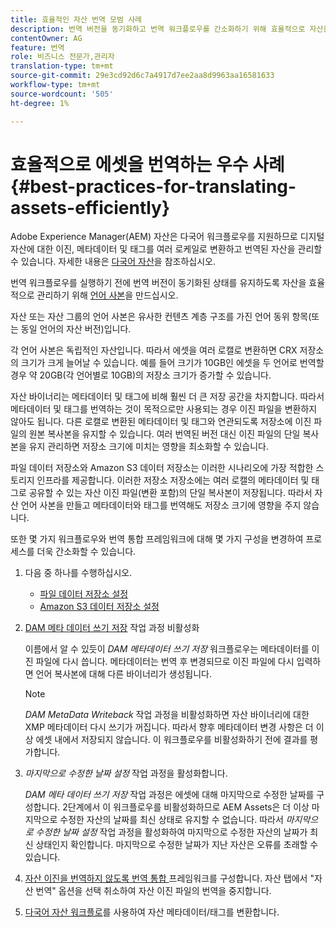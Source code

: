 ```yaml
---
title: 효율적인 자산 번역 모범 사례
description: 번역 버전을 동기화하고 번역 워크플로우를 간소화하기 위해 효율적으로 자산을 관리하는 모범 사례
contentOwner: AG
feature: 번역
role: 비즈니스 전문가,관리자
translation-type: tm+mt
source-git-commit: 29e3cd92d6c7a4917d7ee2aa8d9963aa16581633
workflow-type: tm+mt
source-wordcount: '505'
ht-degree: 1%

---
```



# 효율적으로 에셋을 번역하는 우수 사례 {#best-practices-for-translating-assets-efficiently}

Adobe Experience Manager(AEM) 자산은 다국어 워크플로우를 지원하므로 디지털 자산에 대한 이진, 메타데이터 및 태그를 여러 로케일로 변환하고 번역된 자산을 관리할 수 있습니다. 자세한 내용은 [다국어 자산](multilingual-assets.md)을 참조하십시오.

번역 워크플로우를 실행하기 전에 번역 버전이 동기화된 상태를 유지하도록 자산을 효율적으로 관리하기 위해 [언어 사본](preparing-assets-for-translation.md)을 만드십시오.

자산 또는 자산 그룹의 언어 사본은 유사한 컨텐츠 계층 구조를 가진 언어 동위 항목(또는 동일 언어의 자산 버전)입니다.

각 언어 사본은 독립적인 자산입니다. 따라서 에셋을 여러 로캘로 변환하면 CRX 저장소의 크기가 크게 늘어날 수 있습니다. 예를 들어 크기가 10GB인 에셋을 두 언어로 번역할 경우 약 20GB(각 언어별로 10GB)의 저장소 크기가 증가할 수 있습니다.

자산 바이너리는 메타데이터 및 태그에 비해 훨씬 더 큰 저장 공간을 차지합니다. 따라서 메타데이터 및 태그를 번역하는 것이 목적으로만 사용되는 경우 이진 파일을 변환하지 않아도 됩니다. 다른 로캘로 변환된 메타데이터 및 태그와 연관되도록 저장소에 이진 파일의 원본 복사본을 유지할 수 있습니다. 여러 번역된 버전 대신 이진 파일의 단일 복사본을 유지 관리하면 저장소 크기에 미치는 영향을 최소화할 수 있습니다.

파일 데이터 저장소와 Amazon S3 데이터 저장소는 이러한 시나리오에 가장 적합한 스토리지 인프라를 제공합니다. 이러한 저장소 저장소에는 여러 로캘의 메타데이터 및 태그로 공유할 수 있는 자산 이진 파일(변환 포함)의 단일 복사본이 저장됩니다. 따라서 자산 언어 사본을 만들고 메타데이터와 태그를 번역해도 저장소 크기에 영향을 주지 않습니다.

또한 몇 가지 워크플로우와 번역 통합 프레임워크에 대해 몇 가지 구성을 변경하여 프로세스를 더욱 간소화할 수 있습니다.

1. 다음 중 하나를 수행하십시오.

   * [파일 데이터 저장소 설정](/help/sites-deploying/data-store-config.md)
   * [Amazon S3 데이터 저장소 설정](/help/sites-deploying/data-store-config.md)

1. [DAM 메타 데이터 쓰기 저장](/help/sites-administering/workflow-offloader.md#disable-offloading) 작업 과정 비활성화

   이름에서 알 수 있듯이 *DAM 메타데이터 쓰기 저장* 워크플로우는 메타데이터를 이진 파일에 다시 씁니다. 메타데이터는 번역 후 변경되므로 이진 파일에 다시 입력하면 언어 복사본에 대해 다른 바이너리가 생성됩니다.

   >[!NOTE]
   >
   >*DAM MetaData Writeback* 작업 과정을 비활성화하면 자산 바이너리에 대한 XMP 메타데이터 다시 쓰기가 꺼집니다. 따라서 향후 메타데이터 변경 사항은 더 이상 에셋 내에서 저장되지 않습니다. 이 워크플로우를 비활성화하기 전에 결과를 평가합니다.

1. *마지막으로 수정한 날짜 설정* 작업 과정을 활성화합니다.

   *DAM 메타 데이터 쓰기 저장* 작업 과정은 에셋에 대해 마지막으로 수정한 날짜를 구성합니다. 2단계에서 이 워크플로우를 비활성화하므로 AEM Assets은 더 이상 마지막으로 수정한 자산의 날짜를 최신 상태로 유지할 수 없습니다. 따라서 *마지막으로 수정한 날짜 설정* 작업 과정을 활성화하여 마지막으로 수정한 자산의 날짜가 최신 상태인지 확인합니다. 마지막으로 수정한 날짜가 지난 자산은 오류를 초래할 수 있습니다.

1. [자산 이진을 번역하지 않도록 번역 통합 ](/help/sites-administering/tc-tic.md) 프레임워크를 구성합니다. 자산 탭에서 &quot;자산 번역&quot; 옵션을 선택 취소하여 자산 이진 파일의 번역을 중지합니다.
1. [다국어 자산 워크플로](multilingual-assets.md)를 사용하여 자산 메타데이터/태그를 변환합니다.

